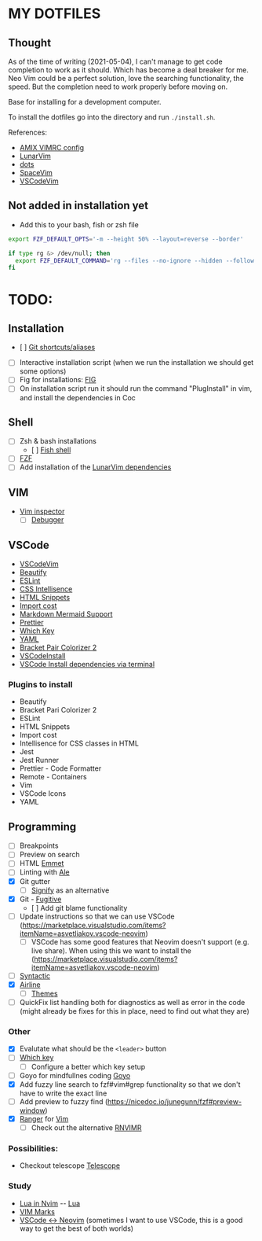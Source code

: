 # MY DOTFILES

## Thought 

As of the time of writing (2021-05-04), I can't manage to get code completion to work as it should. Which has become a deal breaker for me.
Neo Vim could be a perfect solution, love the searching functionality, the speed. But the completion need to work properly before moving on.



Base for installing for a development computer.

To install the dotfiles go into the directory and run `./install.sh`.

References:

- [AMIX VIMRC config](https://github.com/amix/vimrc/)
- [LunarVim](https://github.com/ChristianChiarulli/LunarVim)
- [dots](https://github.com/drn/dots)
- [SpaceVim](https://spacevim.org/)
- [VSCodeVim](https://github.com/VSCodeVim/Vim)

## Not added in installation yet

- Add this to your bash, fish or zsh file

```bash
export FZF_DEFAULT_OPTS='-m --height 50% --layout=reverse --border'

if type rg &> /dev/null; then
  export FZF_DEFAULT_COMMAND='rg --files --no-ignore --hidden --follow --glob "!.git/*"'
fi
```

# TODO:

## Installation

- [ ] [Git shortcuts/aliases](https://githowto.com/aliases)
- [ ] Interactive installation script (when we run the installation we should get some options)
- [ ] Fig for installations: [FIG](https://github.com/wincent/wincent/tree/master/fig)
- [ ] On installation script run it should run the command "PlugInstall" in vim, and install the dependencies in Coc

## Shell

- [ ] Zsh & bash installations
  - [ ] [Fish shell](https://fishshell.com/)
- [ ] [FZF](https://github.com/jorgebucaran/fisher)
- [ ] Add installation of the [LunarVim dependencies](https://github.com/ChristianChiarulli/LunarVim/blob/master/utils/installer/install.sh)

## VIM

- [Vim inspector](https://vimawesome.com/plugin/vimspector)
  - [ ] [Debugger](https://github.com/mfussenegger/nvim-dap/wiki/Debug-Adapter-installation)

## VSCode

- [VSCodeVim](https://github.com/VSCodeVim/Vim)
- [Beautify](https://marketplace.visualstudio.com/items?itemName=HookyQR.beautify)
- [ESLint](https://marketplace.visualstudio.com/items?itemName=dbaeumer.vscode-eslint)
- [CSS Intellisence](https://marketplace.visualstudio.com/items?itemName=Zignd.html-css-class-completion)
- [HTML Snippets](https://marketplace.visualstudio.com/items?itemName=abusaidm.html-snippets)
- [Import cost](https://marketplace.visualstudio.com/items?itemName=wix.vscode-import-cost)
- [Markdown Mermaid Support](https://marketplace.visualstudio.com/items?itemName=bierner.markdown-mermaid)
- [Prettier](https://marketplace.visualstudio.com/items?itemName=esbenp.prettier-vscode)
- [Which Key](https://github.com/VSpaceCode/vscode-which-key)
- [YAML](https://marketplace.visualstudio.com/items?itemName=redhat.vscode-yaml)
- [Bracket Pair Colorizer 2](https://marketplace.visualstudio.com/items?itemName=CoenraadS.bracket-pair-colorizer-2)
- [VSCodeInstall](https://github.com/bradymholt/dotfiles/blob/master/dotfiles-setup.sh)
- [VSCode Install dependencies via terminal](https://blog.dzarsky.eu/how-to-backup-your-vs-code-extensions-and-settings)

### Plugins to install

- Beautify
- Bracket Pari Colorizer 2
- ESLint
- HTML Snippets
- Import cost
- Intellisence for CSS classes in HTML
- Jest
- Jest Runner
- Prettier - Code Formatter
- Remote - Containers
- Vim
- VSCode Icons
- YAML

## Programming

- [ ] Breakpoints
- [ ] Preview on search
- [ ] HTML [Emmet](https://vimawesome.com/plugin/emmet-vim)
- [ ] Linting with [Ale](https://vimawesome.com/plugin/ale)
- [x] Git gutter
  - [ ] [Signify](https://vimawesome.com/plugin/vim-signify) as an alternative
- [x] Git - [Fugitive](https://vimawesome.com/plugin/fugitive-vim)
  - [ ] Add git blame functionality
- [ ] Update instructions so that we can use VSCode (https://marketplace.visualstudio.com/items?itemName=asvetliakov.vscode-neovim)
  - [ ] VSCode has some good features that Neovim doesn't support (e.g. live share). When using this we want to install the (https://marketplace.visualstudio.com/items?itemName=asvetliakov.vscode-neovim)
- [ ] [Syntactic](https://vimawesome.com/plugin/syntastic)
- [x] [Airline](https://vimawesome.com/plugin/vim-airline-superman)
  - [ ] [Themes](https://github.com/vim-airline/vim-airline/wiki/Screenshots)
- [ ] QuickFix list handling both for diagnostics as well as error in the code (might already be fixes for this in place, need to find out what they are)

### Other

- [x] Evalutate what should be the `<leader>` button
- [ ] [Which key](https://github.com/liuchengxu/vim-which-key)
  - [ ] Configure a better which key setup
- [ ] Goyo for mindfullnes coding [Goyo](https://github.com/junegunn/goyo.vim)
- [x] Add fuzzy line search to fzf#vim#grep functionality so that we don't have to write the exact line
- [ ] Add preview to fuzzy find (https://nicedoc.io/junegunn/fzf#preview-window)
- [x] [Ranger](https://ranger.github.io/) for [Vim](https://github.com/francoiscabrol/ranger.vim)
  - [ ] Check out the alternative [RNVIMR](https://awesomeopensource.com/project/kevinhwang91/rnvimr)

### Possibilities:

- Checkout telescope [Telescope](https://github.com/nvim-telescope/telescope.nvim)

### Study

- [Lua in Nvim](https://github.com/nanotee/nvim-lua-guide)
  -- [Lua](http://www.lua.org/manual/5.4/manual.html#2)
- [VIM Marks](https://vim.fandom.com/wiki/Using_marks)
- [VSCode <-> Neovim](https://marketplace.visualstudio.com/items?itemName=asvetliakov.vscode-neovim) (sometimes I want to use VSCode, this is a good way to get the best of both worlds)
